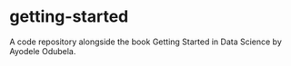 # getting-started
A code repository alongside the book Getting Started in Data Science by Ayodele Odubela.
